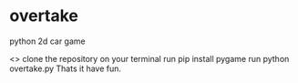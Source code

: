 # overtake
python 2d car game

<<Directions>>
  clone the repository
  on your terminal
  run pip install pygame
  run python overtake.py
Thats it have fun.
